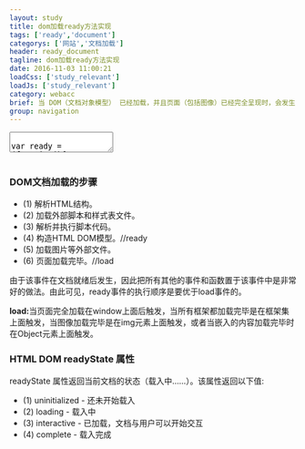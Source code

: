 ```yaml
---
layout: study
title: dom加载ready方法实现
tags: ['ready','document']
categorys: ['网站','文档加载']
header: ready_document
tagline: dom加载ready方法实现
date: 2016-11-03 11:00:21
loadCss: ['study_relevant']
loadJs: ['study_relevant']
category: webacc
brief: 当 DOM（文档对象模型） 已经加载，并且页面（包括图像）已经完全呈现时，会发生 ready 事件。该事件在文档就绪后发生，ready() 函数规定当 ready 事件发生时执行的代码。
group: navigation
---
```

<pre>
<textarea class="cm_textarea_script">
    
var ready = (function(){

    var DOMContentLoaded,_fn,isReady = false;

    function doScrollCheck() {

        try {
            // 如果是IE低版本的话，可以使用 Diego Perini的这个技巧
            // http://javascript.nwbox.com/IEContentLoaded/
            document.documentElement.doScroll("left");
        } catch(e) {
            setTimeout( doScrollCheck, 1 );
            return;
        }

        handle();
    }
    //firefox，chorme，safari，等等除基于IE内核以外的高级浏览器的添加事件方式
    //DOM2的用法
    if ( document.addEventListener ) {
        DOMContentLoaded = function() {
            document.removeEventListener( "DOMContentLoaded", DOMContentLoaded, false );
            handle();
        };
    //IE处理事件的方式
    } else if ( document.attachEvent ) {
        DOMContentLoaded = function() {
            // 确保body存在，IE的处理方式
            if ( document.readyState === "complete" ) {
                document.detachEvent( "onreadystatechange", DOMContentLoaded );
                handle();
            }
        };
    }
    function handle(){
        if ( isReady ) {
            return;
        }

        _fn();

        isReady = true;

        _fn = null;
    }
    var loadRead = function(fn){

        if(isReady){
            fn.call(document);
            return;
        }

        _fn = fn;

        if ( document.readyState === "complete" ) {
            return setTimeout( handle, 1 );
        }
        //IE9+，firefox，chorme，safari，opera添加事件方式
        //DOM2级事件处理程序
        if ( document.addEventListener ) {
            document.addEventListener( "DOMContentLoaded", DOMContentLoaded, false );
            window.addEventListener( "load", handle, false );
        //IE事件处理程序
        } else if ( document.attachEvent ) {
            document.attachEvent( "onreadystatechange", DOMContentLoaded );
            window.attachEvent( "onload", handle );
            // 如果IE不支持onreadystatechange，可以使用以下方式触发
            // 检测document是否ready
            var toplevel = false;

            try {
                toplevel = window.frameElement == null;
            } catch(e) {}

            if ( document.documentElement.doScroll && toplevel ) {
                doScrollCheck();
            }
        }

    };
    return loadRead;
})();

ready(function(){
    console.log('loaded')
});

</textarea>
</pre>
<div>
<h3>DOM文档加载的步骤</h3>
<ul>
    <li>(1) 解析HTML结构。</li>
    <li>(2) 加载外部脚本和样式表文件。</li>
    <li>(3) 解析并执行脚本代码。</li>
    <li>(4) 构造HTML DOM模型。//ready</li>
    <li>(5) 加载图片等外部文件。</li>
    <li>(6) 页面加载完毕。//load</li>
</ul>
<p>由于该事件在文档就绪后发生，因此把所有其他的事件和函数置于该事件中是非常好的做法。由此可见，ready事件的执行顺序是要优于load事件的。</p>
<p><strong>load:</strong>当页面完全加载在window上面后触发，当所有框架都加载完毕是在框架集上面触发，当图像加载完毕是在img元素上面触发，或者当嵌入的内容加载完毕时在Object元素上面触发。</p>
</div>
<h3>HTML DOM readyState 属性</h3>
<div>
    <p>readyState 属性返回当前文档的状态（载入中……）。该属性返回以下值:</p>
    <ul>
        <li>(1) uninitialized - 还未开始载入</li>
        <li>(2) loading - 载入中</li>
        <li>(3) interactive - 已加载，文档与用户可以开始交互</li>
        <li>(4) complete - 载入完成</li>
    </ul>
<div>